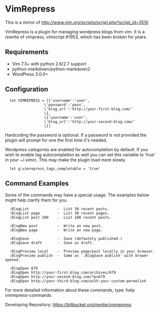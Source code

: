 # VimRepress

This is a mirror of http://www.vim.org/scripts/script.php?script_id=3510

VimRepress is a plugin for managing wordpress blogs from vim. It is a rewrite of vimpress,
vimscript #1953, which has been broken for years.

## Requirements

   * Vim 7.3+ with python 2.6/2.7 support 
   * python-markdown/python-markdown2
   * WordPress 3.0.0+

## Configuration

      let VIMREPRESS = [{'username':'user',
                      \'password':'pass',
                      \'blog_url':'http://your-first-blog.com/'
                      \},
                      \{'username':'user',
                      \'blog_url':'http://your-second-blog.com/'
                      \}]

Hardcoding the password is optional. If a password is not provided the 
plugin will prompt for one the first time it's needed.

Wordpress categories are enabled for <C-x><C-u> autocompletion by default. If
you wish to enable tag autocompletion as well you can set this variable to
'true' in your ~/.vimrc. This may make the plugin load more slowly.

      let g:vimrepress_tags_completable = 'true'

## Command Examples

Some of the commands may have a special usage. The examples below might help clarify them for you.

      :BlogList             -  List 30 recent posts.
      :BlogList page        -  List 30 recent pages.
      :BlogList post 100    -  List 100 recent posts.

      :BlogNew post         -  Write an new post.
      :BlogNew page         -  Write an new page.

      :BlogSave             -  Save (defautely published.)
      :BlogSave draft       -  Save as draft.

      :BlogPreview local    -  Preview page/post locally in your browser.
      :BlogPreview publish  -  Same as `:BlogSave publish' with brower opened.

      :BlogOpen 679
      :BlogOpen http://your-first-blog.com/archives/679
      :BlogOpen http://your-second-blog.com/?p=679
      :BlogOpen http://your-third-blog.com/with-your-custom-permalink

For more detailed information about these commands, type :help vimrepress-commands

Developing Repository:  https://bitbucket.org/pentie/vimrepress
